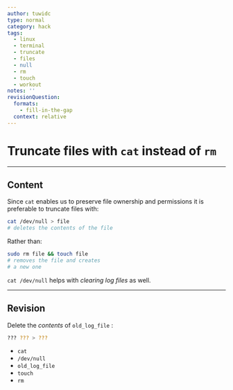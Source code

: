 ```yaml
---
author: tuwidc
type: normal
category: hack
tags:
  - linux
  - terminal
  - truncate
  - files
  - null
  - rm
  - touch
  - workout
notes: ''
revisionQuestion:
  formats:
    - fill-in-the-gap
  context: relative
---
```


# Truncate files with `cat` instead of `rm`


---

## Content

Since `cat` enables us to preserve file ownership and permissions it is preferable to truncate files with:

```bash
cat /dev/null > file
# deletes the contents of the file
```

Rather than:

```bash
sudo rm file && touch file
# removes the file and creates
# a new one
```

`cat /dev/null` helps with *clearing log files* as well.


---

## Revision

Delete the *contents* of `old_log_file` :

```bash
??? ??? > ???
```

- `cat`
- `/dev/null`
- `old_log_file`
- `touch`
- `rm`
